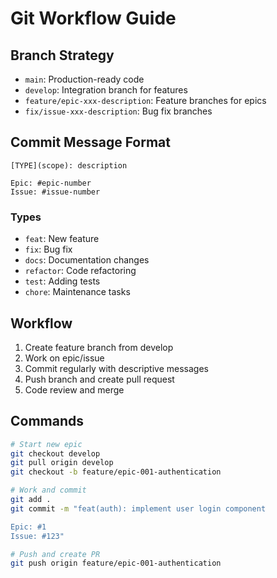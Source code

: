# Git Workflow Guide

## Branch Strategy
- `main`: Production-ready code
- `develop`: Integration branch for features
- `feature/epic-xxx-description`: Feature branches for epics
- `fix/issue-xxx-description`: Bug fix branches

## Commit Message Format
```
[TYPE](scope): description

Epic: #epic-number
Issue: #issue-number
```

### Types
- `feat`: New feature
- `fix`: Bug fix
- `docs`: Documentation changes
- `refactor`: Code refactoring
- `test`: Adding tests
- `chore`: Maintenance tasks

## Workflow
1. Create feature branch from develop
2. Work on epic/issue
3. Commit regularly with descriptive messages
4. Push branch and create pull request
5. Code review and merge

## Commands
```bash
# Start new epic
git checkout develop
git pull origin develop
git checkout -b feature/epic-001-authentication

# Work and commit
git add .
git commit -m "feat(auth): implement user login component

Epic: #1
Issue: #123"

# Push and create PR
git push origin feature/epic-001-authentication
```
